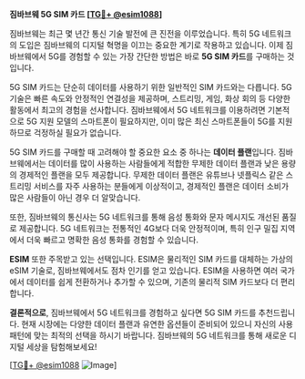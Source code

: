 **짐바브웨 5G SIM 카드 [[TG💪+ @esim1088](https://t.me/s/esim1088)]**

짐바브웨는 최근 몇 년간 통신 기술 발전에 큰 진전을 이루었습니다. 특히 5G 네트워크의 도입은 짐바브웨의 디지털 혁명을 이끄는 중요한 계기로 작용하고 있습니다. 이제 짐바브웨에서 5G를 경험할 수 있는 가장 간단한 방법은 바로 **5G SIM 카드**를 구매하는 것입니다.

5G SIM 카드는 단순히 데이터를 사용하기 위한 일반적인 SIM 카드와는 다릅니다. 5G 기술은 빠른 속도와 안정적인 연결성을 제공하며, 스트리밍, 게임, 화상 회의 등 다양한 활동에서 최고의 경험을 선사합니다. 짐바브웨에서 5G 네트워크를 이용하려면 기본적으로 5G 지원 모델의 스마트폰이 필요하지만, 이미 많은 최신 스마트폰들이 5G를 지원하므로 걱정하실 필요가 없습니다.

5G SIM 카드를 구매할 때 고려해야 할 중요한 요소 중 하나는 **데이터 플랜**입니다. 짐바브웨에서는 데이터를 많이 사용하는 사람들에게 적합한 무제한 데이터 플랜과 낮은 용량의 경제적인 플랜을 모두 제공합니다. 무제한 데이터 플랜은 유튜브나 넷플릭스 같은 스트리밍 서비스를 자주 사용하는 분들에게 이상적이고, 경제적인 플랜은 데이터 소비가 많은 사람들이 아닌 경우 더 알맞습니다.

또한, 짐바브웨의 통신사는 5G 네트워크를 통해 음성 통화와 문자 메시지도 개선된 품질로 제공합니다. 5G 네트워크는 전통적인 4G보다 더욱 안정적이며, 특히 인구 밀집 지역에서 더욱 빠르고 명확한 음성 통화를 경험할 수 있습니다.

**ESIM** 또한 주목받고 있는 선택입니다. ESIM은 물리적인 SIM 카드를 대체하는 가상의 eSIM 기술로, 짐바브웨에서도 점차 인기를 얻고 있습니다. ESIM을 사용하면 여러 국가에서 데이터를 쉽게 전환하거나 추가할 수 있으며, 기존의 물리적 SIM 카드보다 더 편리합니다.

**결론적으로**, 짐바브웨에서 5G 네트워크를 경험하고 싶다면 5G SIM 카드를 추천드립니다. 현재 시장에는 다양한 데이터 플랜과 유연한 옵션들이 준비되어 있으니 자신의 사용 패턴에 맞는 최적의 선택을 하시기 바랍니다. 짐바브웨의 5G 네트워크를 통해 새로운 디지털 세상을 탐험해보세요!

[[TG💪+ @esim1088](https://t.me/s/esim1088) ![Image](https://i.postimg.cc/Y0z9fWf4/image.png)]